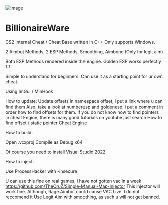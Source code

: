 ![image](https://github.com/user-attachments/assets/6b570ae1-1658-41e5-8292-5d330ad7fe02)



# BillionaireWare

CS2 Internal Cheat / Cheat Base written in C++
Only supports Windows.

2 Aimbot Methods, 2 ESP Methods, Smoothing, Aimbone (Only for legit aim)

Both ESP Methods rendered inside the engine. Golden ESP works perfectly 1:1

Simple to understand for beginners. Can use it as a starting point for ur own cheat.

Using ImGui / MinHook

How to update:
Update offsets in namespace offset, i put a link where u can find them
Also, take a look at numberesp and goldenesp, i put a comment in order how to find offsets for them.
If you do not know how to find pointers in cheat Engine, there is many good tutorials on youtube just search How to find offset / static pointer Cheat Engine

How to build:

Open .vcxproj
Compile as Debug x64

Of course you need to install Visual Studio 2022.

How to inject:

Use ProcessHacker with -insecure

U can use this fine on real games, i have not gotten vac in a week
https://github.com/TheCruZ/Simple-Manual-Map-Injector
This injector will work fine.
Although, Rage Aimbot could cause VAC Live. I do not reccomend it
Use Legit Aim with smoothing, as such u will not get banned.

